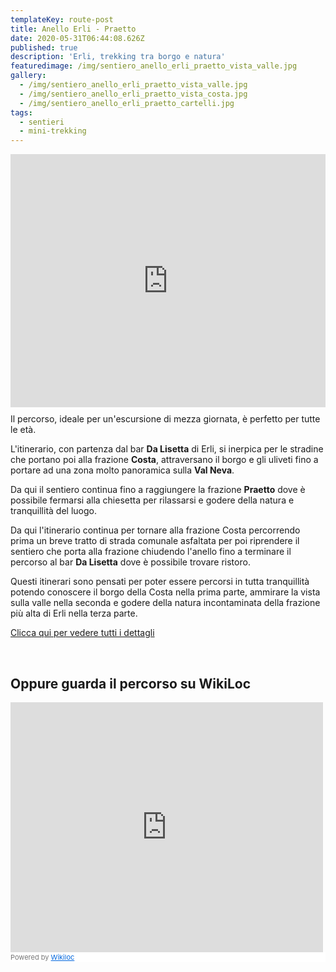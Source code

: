 ```yaml
---
templateKey: route-post
title: Anello Erli - Praetto
date: 2020-05-31T06:44:08.626Z
published: true
description: 'Erli, trekking tra borgo e natura'
featuredimage: /img/sentiero_anello_erli_praetto_vista_valle.jpg
gallery:
  - /img/sentiero_anello_erli_praetto_vista_valle.jpg
  - /img/sentiero_anello_erli_praetto_vista_costa.jpg
  - /img/sentiero_anello_erli_praetto_cartelli.jpg
tags:
  - sentieri
  - mini-trekking
---
```


<iframe style="float:left;margin-right:15px;margin-bottom: 10px;"height='405' width='100%' frameborder='0' allowtransparency='true' scrolling='no' src='https://www.strava.com/activities/3536530678/embed/9e5b4b3a78fe6f4e5e6b216d4e24dcf9fad7a9a6'></iframe>

Il percorso, ideale per un'escursione di mezza giornata, è perfetto per tutte le età.

L'itinerario, con partenza dal bar **Da Lisetta** di Erli, si inerpica per le stradine che portano poi alla frazione **Costa**, attraversano il borgo e gli uliveti fino a portare ad una zona molto panoramica sulla **Val Neva**.

Da qui il sentiero continua fino a raggiungere la frazione **Praetto** dove è possibile fermarsi alla chiesetta per rilassarsi e godere della natura e tranquillità del luogo.

Da qui l'itinerario continua per tornare alla frazione Costa percorrendo prima un breve tratto di strada comunale asfaltata per poi riprendere il sentiero che porta alla frazione chiudendo l'anello fino a terminare il percorso al bar **Da Lisetta** dove è possibile trovare ristoro.

Questi itinerari sono pensati per poter essere percorsi in tutta tranquillità potendo conoscere il borgo della Costa nella prima parte, ammirare la vista sulla valle nella seconda e godere della natura incontaminata della frazione più alta di Erli nella terza parte.

[Clicca qui per vedere tutti i dettagli](https://www.strava.com/activities/anello-erli-praetto-3536530678?utm_campaign=ride_share&utm_content=59892579&utm_medium=widget)

<br/>

## Oppure guarda il percorso su **WikiLoc**

<iframe frameBorder="0" scrolling="no" src="https://it.wikiloc.com/wikiloc/spatialArtifacts.do?event=view&id=50211380&measures=off&title=on&near=on&images=on&maptype=H" width="500" height="400"></iframe><div style="background-color:#fff;color:#777;font-size:11px;line-height:16px;">Powered by <a style="color:#06d;font-size:11px;line-height:16px;" target="_blank" href="https://it.wikiloc.com">Wikiloc</a></div>
